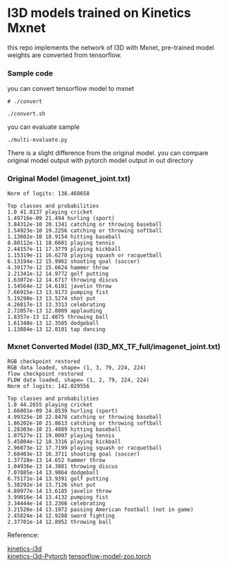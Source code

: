 # I3D models trained on Kinetics Mxnet

this repo implements the network of I3D with Mxnet, pre-trained model weights are converted from tensorflow. 

### Sample code

you can convert tensorflow model to mxnet

```
# ./convert

./convert.sh

```

you can evaluate sample 

```
./multi-evaluate.py

```


There is a slight difference from the original model. you can compare original model output with pytorch model output in out directory

### Original Model (imagenet_joint.txt)

```
Norm of logits: 138.468658

Top classes and probabilities
1.0 41.8137 playing cricket
1.49716e-09 21.494 hurling (sport)
3.84312e-10 20.1341 catching or throwing baseball
1.54923e-10 19.2256 catching or throwing softball
1.13602e-10 18.9154 hitting baseball
8.80112e-11 18.6601 playing tennis
2.44157e-11 17.3779 playing kickball
1.15319e-11 16.6278 playing squash or racquetball
6.13194e-12 15.9962 shooting goal (soccer)
4.39177e-12 15.6624 hammer throw
2.21341e-12 14.9772 golf putting
1.63072e-12 14.6717 throwing discus
1.54564e-12 14.6181 javelin throw
7.66915e-13 13.9173 pumping fist
5.19298e-13 13.5274 shot put
4.26817e-13 13.3313 celebrating
2.72057e-13 12.8809 applauding
1.8357e-13 12.4875 throwing ball
1.61348e-13 12.3585 dodgeball
1.13884e-13 12.0101 tap dancing
```

### Mxnet Converted Model (I3D_MX_TF_full/imagenet_joint.txt)
```
RGB checkpoint restored
RGB data loaded, shape= (1, 3, 79, 224, 224)
flow checkpoint restored
FLOW data loaded, shape= (1, 2, 79, 224, 224)
Norm of logits: 142.029556

Top classes and probabilities
1.0 44.2655 playing cricket
1.66801e-09 24.0539 hurling (sport)
4.99325e-10 22.8478 catching or throwing baseball
1.86202e-10 21.8613 catching or throwing softball
1.28303e-10 21.4889 hitting baseball
1.07527e-11 19.0097 playing tennis
5.45804e-12 18.3316 playing kickball
2.96073e-12 17.7199 playing squash or racquetball
7.68403e-13 16.3711 shooting goal (soccer)
1.37728e-13 14.652 hammer throw
1.04936e-13 14.3801 throwing discus
7.07885e-14 13.9864 dodgeball
6.75171e-14 13.9391 golf putting
5.38292e-14 13.7126 shot put
4.89977e-14 13.6185 javelin throw
3.99016e-14 13.4132 pumping fist
3.34444e-14 13.2366 celebrating
3.21526e-14 13.1972 passing American football (not in game)
2.45824e-14 12.9288 sword fighting
2.37701e-14 12.8952 throwing ball

```


Reference:

[kinetics-i3d](https://github.com/deepmind/kinetics-i3d)  
[kinetics-i3d-Pytorch](https://github.com/rimchang/kinetics-i3d-Pytorch)
[tensorflow-model-zoo.torch](https://github.com/Cadene/tensorflow-model-zoo.torch)
